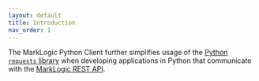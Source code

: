 ```yaml
---
layout: default
title: Introduction
nav_order: 1
---
```


The MarkLogic Python Client further simplifies usage of the 
[Python `requests` library](https://pypi.org/project/requests/) when developing applications in Python that communicate
with the [MarkLogic REST API](https://docs.marklogic.com/guide/rest-dev). 
